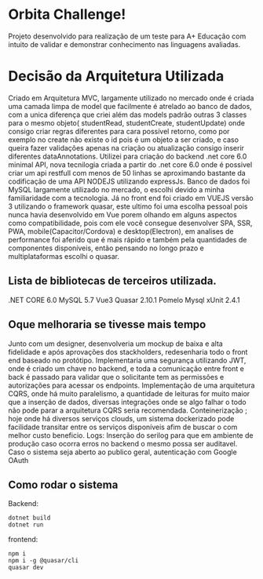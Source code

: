 # Orbita Challenge!

Projeto desenvolvido para realização de um teste para A+ Educação com intuito de validar e demonstrar conhecimento nas linguagens avaliadas.


# Decisão da Arquitetura Utilizada

Criado em Arquitetura MVC, largamente utilizado no mercado onde é criada uma camada limpa de model que facilmente é atrelado ao banco de dados, com a unica diferença que criei além das models padrão outras 3 classes para o mesmo objeto( studentRead, studentCreate, studentUpdate) onde consigo criar regras diferentes para cara possível retorno, como por exemplo no create não existe o id pois é um objeto a ser criado, e caso queira fazer validações apenas na criação ou atualização consigo inserir diferentes dataAnnotations.
Utilizei para criação do backend .net core 6.0 minimal API, nova tecnilogia criada a partir do .net core 6.0 onde é possivel criar um api restfull com menos de 50 linhas se aproximando bastante da codificação de uma API NODEJS utilizando expressJs.
Banco de dados foi MySQL largamente utilizado no mercado, o escolhi devido a minha familiaridade com a tecnologia.
Já no front end foi criado em VUEJS versão 3 utilizando o framework quasar, este ultimo foi uma escolha pessoal pois nunca havia desenvolvido em Vue porem olhando em alguns aspectos como compatibilidade, pois com ele você consegue desenvolver SPA, SSR, PWA, mobile(Capacitor/Cordova) e desktop(Electron), em analises de performance foi aferido que é mais rápido e também pela quantidades de componentes disponíveis, então pensando no longo prazo e multiplataformas escolhi o quasar.

## Lista de bibliotecas de terceiros utilizada.

.NET CORE 6.0
MySQL 5.7
Vue3
Quasar 2.10.1
Pomelo Mysql
xUnit 2.4.1

## Oque melhoraria se tivesse mais tempo

Junto com um designer, desenvolveria um mockup de baixa e alta fidelidade e após aprovações dos stackholders, redesenharia todo o front end baseado no protótipo.
Implementaria uma segurança utilizando JWT, onde é criado um chave no backend, e toda a comunicação entre front e back é passado para validar que o solicitante tem as permissões e autorizações para acessar os endpoints.
Implementação de uma arquitetura CQRS, onde há muito paralelismo, a quantidade de leituras for muito maior que a inserção de dados, diversas integrações onde se algo falhar o todo não pode parar a arquitetura CQRS seria recomendada.
Conteinerização ; hoje onde há diversos serviços clouds, um sistema dockerizado pode facilidade transitar entre os serviços disponíveis afim de buscar o com melhor custo beneficio.
Logs: Inserção do serilog para que em ambiente de produção caso ocorra erros no backend o mesmo possa ser auditavel.
Caso o sistema seja aberto ao publico geral, autenticação com Google OAuth 

## Como rodar o sistema

Backend:

    dotnet build
    dotnet run

frontend:

    npm i
    npm i -g @quasar/cli
    quasar dev

